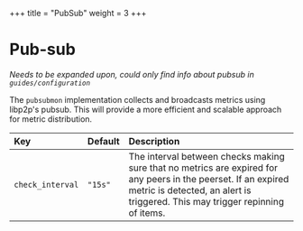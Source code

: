 +++
title = "PubSub"
weight = 3
+++

# Pub-sub

_Needs to be expanded upon, could only find info about pubsub in `guides/configuration`_

The `pubsubmon` implementation collects and broadcasts metrics using libp2p's pubsub. This will provide a more efficient and scalable approach for metric distribution.

|Key|Default|Description|
|:---|:-------|:-----------|
|`check_interval` | `"15s"` | The interval between checks making sure that no metrics are expired for any peers in the peerset. If an expired metric is detected, an alert is triggered. This may trigger repinning of items. |
